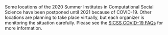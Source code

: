 <div>Some locations of the 2020 Summer Institutes in Computational Social Science have been postponed until 2021 because of COVID-19. Other locations are planning to take place virtually, but each organizer is monitoring the situation carefully. Please see the <a href="https://docs.google.com/document/d/1KWpsk34K87dy6j25CTwAbRgMeFLivilPj_08av51ddk/edit?usp=sharing">SICSS COVID-19 FAQs</a> for more information.</div>
